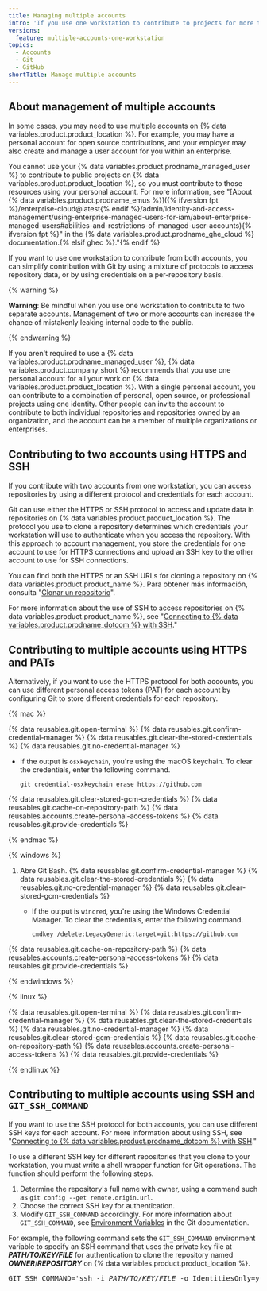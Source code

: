 ```yaml
---
title: Managing multiple accounts
intro: 'If you use one workstation to contribute to projects for more than one account on {% data variables.product.product_location %}, you can modify your Git configuration to simplify the contribution process.'
versions:
  feature: multiple-accounts-one-workstation
topics:
  - Accounts
  - Git
  - GitHub
shortTitle: Manage multiple accounts
---
```


## About management of multiple accounts

In some cases, you may need to use multiple accounts on {% data variables.product.product_location %}. For example, you may have a personal account for open source contributions, and your employer may also create and manage a user account for you within an enterprise.

You cannot use your {% data variables.product.prodname_managed_user %} to contribute to public projects on {% data variables.product.product_location %}, so you must contribute to those resources using your personal account. For more information, see "[About  {% data variables.product.prodname_emus %}]({% ifversion fpt %}/enterprise-cloud@latest{% endif %}/admin/identity-and-access-management/using-enterprise-managed-users-for-iam/about-enterprise-managed-users#abilities-and-restrictions-of-managed-user-accounts){% ifversion fpt %}" in the {% data variables.product.prodname_ghe_cloud %} documentation.{% elsif ghec %}."{% endif %}

If you want to use one workstation to contribute from both accounts, you can simplify contribution with Git by using a mixture of protocols to access repository data, or by using credentials on a per-repository basis.

{% warning %}

**Warning**: Be mindful when you use one workstation to contribute to two separate accounts. Management of two or more accounts can increase the chance of mistakenly leaking internal code to the public.

{% endwarning %}

If you aren't required to use a {% data variables.product.prodname_managed_user %}, {% data variables.product.company_short %} recommends that you use one personal account for all your work on {% data variables.product.product_location %}. With a single personal account, you can contribute to a combination of personal, open source, or professional projects using one identity. Other people can invite the account to contribute to both individual repositories and repositories owned by an organization, and the account can be a member of multiple organizations or enterprises.

## Contributing to two accounts using HTTPS and SSH

If you contribute with two accounts from one workstation, you can access repositories by using a different protocol and credentials for each account.

Git can use either the HTTPS or SSH protocol to access and update data in repositories on {% data variables.product.product_location %}. The protocol you use to clone a repository determines which credentials your workstation will use to authenticate when you access the repository. With this approach to account management, you store the credentials for one account to use for HTTPS connections and upload an SSH key to the other account to use for SSH connections.

You can find both the HTTPS or an SSH URLs for cloning a repository on {% data variables.product.product_name %}. Para obtener más información, consulta "[Clonar un repositorio](/repositories/creating-and-managing-repositories/cloning-a-repository)".

For more information about the use of SSH to access repositories on {% data variables.product.product_name %}, see "[Connecting to {% data variables.product.prodname_dotcom %} with SSH](/authentication/connecting-to-github-with-ssh)."

## Contributing to multiple accounts using HTTPS and PATs

Alternatively, if you want to use the HTTPS protocol for both accounts, you can use different personal access tokens (PAT) for each account by configuring Git to store different credentials for each repository.

{% mac %}

{% data reusables.git.open-terminal %}
{% data reusables.git.confirm-credential-manager %}
{% data reusables.git.clear-the-stored-credentials %}
   {% data reusables.git.no-credential-manager %}
   - If the output is `osxkeychain`, you're using the macOS keychain. To clear the credentials, enter the following command.

     ```shell{:copy}
     git credential-osxkeychain erase https://github.com
     ```
   {% data reusables.git.clear-stored-gcm-credentials %}
{% data reusables.git.cache-on-repository-path %}
{% data reusables.accounts.create-personal-access-tokens %}
{% data reusables.git.provide-credentials %}

{% endmac %}

{% windows %}

1. Abre Git Bash.
{% data reusables.git.confirm-credential-manager %}
{% data reusables.git.clear-the-stored-credentials %}
   {% data reusables.git.no-credential-manager %}
   {% data reusables.git.clear-stored-gcm-credentials %}
   - If the output is `wincred`, you're using the Windows Credential Manager. To clear the credentials, enter the following command.

     ```shell{:copy}
     cmdkey /delete:LegacyGeneric:target=git:https://github.com
     ```
{% data reusables.git.cache-on-repository-path %}
{% data reusables.accounts.create-personal-access-tokens %}
{% data reusables.git.provide-credentials %}

{% endwindows %}

{% linux %}

{% data reusables.git.open-terminal %}
{% data reusables.git.confirm-credential-manager %}
{% data reusables.git.clear-the-stored-credentials %}
   {% data reusables.git.no-credential-manager %}
   {% data reusables.git.clear-stored-gcm-credentials %}
{% data reusables.git.cache-on-repository-path %}
{% data reusables.accounts.create-personal-access-tokens %}
{% data reusables.git.provide-credentials %}

{% endlinux %}

## Contributing to multiple accounts using SSH and `GIT_SSH_COMMAND`

If you want to use the SSH protocol for both accounts, you can use different SSH keys for each account. For more information about using SSH, see "[Connecting to {% data variables.product.prodname_dotcom %} with SSH](/authentication/connecting-to-github-with-ssh)."

To use a different SSH key for different repositories that you clone to your workstation, you must write a shell wrapper function for Git operations. The function should perform the following steps.
1. Determine the repository's full name with owner, using a command such as `git config --get remote.origin.url`.
2. Choose the correct SSH key for authentication.
3. Modify `GIT_SSH_COMMAND` accordingly. For more information about `GIT_SSH_COMMAND`, see [Environment Variables](https://git-scm.com/docs/git#Documentation/git.txt-codeGITSSHCOMMANDcode) in the Git documentation.

For example, the following command sets the `GIT_SSH_COMMAND` environment variable to specify an SSH command that uses the private key file at **_PATH/TO/KEY/FILE_** for authentication to clone the repository named **_OWNER_**/**_REPOSITORY_** on {% data variables.product.product_location %}.

<pre>
GIT_SSH_COMMAND='ssh -i <em>PATH/TO/KEY/FILE</em> -o IdentitiesOnly=yes' git clone git@github.com:<em>OWNER</em>/<em>REPOSITORY</em>
</pre>
